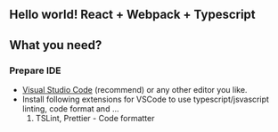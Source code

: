## Hello world! React + Webpack + Typescript

## What you need?
### Prepare IDE
- [Visual Studio Code](https://code.visualstudio.com/) (recommend) or any other editor you like.
- Install following extensions for VSCode to use typescript/jsvascript linting, code format and ...
  1. TSLint, Prettier - Code formatter